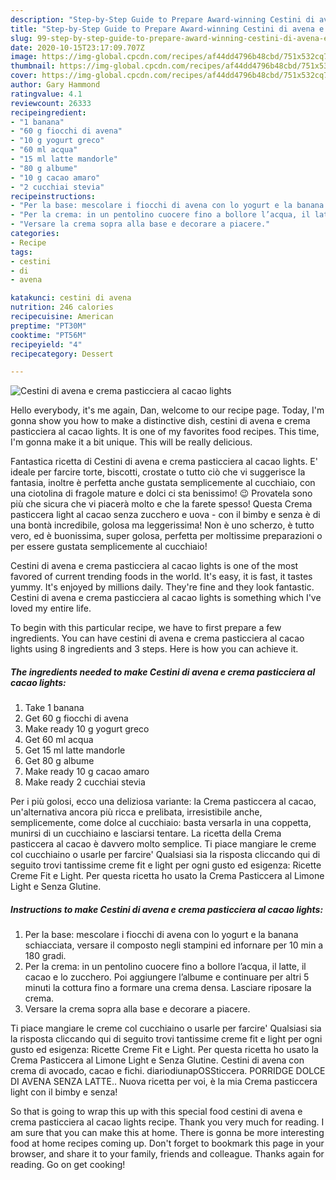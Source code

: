```yaml
---
description: "Step-by-Step Guide to Prepare Award-winning Cestini di avena e crema pasticciera al cacao lights"
title: "Step-by-Step Guide to Prepare Award-winning Cestini di avena e crema pasticciera al cacao lights"
slug: 99-step-by-step-guide-to-prepare-award-winning-cestini-di-avena-e-crema-pasticciera-al-cacao-lights
date: 2020-10-15T23:17:09.707Z
image: https://img-global.cpcdn.com/recipes/af44dd4796b48cbd/751x532cq70/cestini-di-avena-e-crema-pasticciera-al-cacao-lights-recipe-main-photo.jpg
thumbnail: https://img-global.cpcdn.com/recipes/af44dd4796b48cbd/751x532cq70/cestini-di-avena-e-crema-pasticciera-al-cacao-lights-recipe-main-photo.jpg
cover: https://img-global.cpcdn.com/recipes/af44dd4796b48cbd/751x532cq70/cestini-di-avena-e-crema-pasticciera-al-cacao-lights-recipe-main-photo.jpg
author: Gary Hammond
ratingvalue: 4.1
reviewcount: 26333
recipeingredient:
- "1 banana"
- "60 g fiocchi di avena"
- "10 g yogurt greco"
- "60 ml acqua"
- "15 ml latte mandorle"
- "80 g albume"
- "10 g cacao amaro"
- "2 cucchiai stevia"
recipeinstructions:
- "Per la base: mescolare i fiocchi di avena con lo yogurt e la banana schiacciata, versare il composto negli stampini ed infornare per 10 min a 180 gradi."
- "Per la crema: in un pentolino cuocere fino a bollore l’acqua, il latte, il cacao e lo zucchero. Poi aggiungere l’albume e continuare per altri 5 minuti la cottura fino a formare una crema densa. Lasciare riposare la crema."
- "Versare la crema sopra alla base e decorare a piacere."
categories:
- Recipe
tags:
- cestini
- di
- avena

katakunci: cestini di avena 
nutrition: 246 calories
recipecuisine: American
preptime: "PT30M"
cooktime: "PT56M"
recipeyield: "4"
recipecategory: Dessert

---
```



![Cestini di avena e crema pasticciera al cacao lights](https://img-global.cpcdn.com/recipes/af44dd4796b48cbd/751x532cq70/cestini-di-avena-e-crema-pasticciera-al-cacao-lights-recipe-main-photo.jpg)

Hello everybody, it's me again, Dan, welcome to our recipe page. Today, I'm gonna show you how to make a distinctive dish, cestini di avena e crema pasticciera al cacao lights. It is one of my favorites food recipes. This time, I'm gonna make it a bit unique. This will be really delicious.

Fantastica ricetta di Cestini di avena e crema pasticciera al cacao lights. E&#39; ideale per farcire torte, biscotti, crostate o tutto ciò che vi suggerisce la fantasia, inoltre è perfetta anche gustata semplicemente al cucchiaio, con una ciotolina di fragole mature e dolci ci sta benissimo! 😉 Provatela sono più che sicura che vi piacerà molto e che la farete spesso! Questa Crema pasticcera light al cacao senza zucchero e uova - con il bimby e senza è di una bontà incredibile, golosa ma leggerissima! Non è uno scherzo, è tutto vero, ed è buonissima, super golosa, perfetta per moltissime preparazioni o per essere gustata semplicemente al cucchiaio!

Cestini di avena e crema pasticciera al cacao lights is one of the most favored of current trending foods in the world. It's easy, it is fast, it tastes yummy. It's enjoyed by millions daily. They're fine and they look fantastic. Cestini di avena e crema pasticciera al cacao lights is something which I've loved my entire life.


To begin with this particular recipe, we have to first prepare a few ingredients. You can have cestini di avena e crema pasticciera al cacao lights using 8 ingredients and 3 steps. Here is how you can achieve it.

<!--inarticleads1-->

##### The ingredients needed to make Cestini di avena e crema pasticciera al cacao lights:

1. Take 1 banana
1. Get 60 g fiocchi di avena
1. Make ready 10 g yogurt greco
1. Get 60 ml acqua
1. Get 15 ml latte mandorle
1. Get 80 g albume
1. Make ready 10 g cacao amaro
1. Make ready 2 cucchiai stevia


Per i più golosi, ecco una deliziosa variante: la Crema pasticcera al cacao, un&#39;alternativa ancora più ricca e prelibata, irresistibile anche, semplicemente, come dolce al cucchiaio: basta versarla in una coppetta, munirsi di un cucchiaino e lasciarsi tentare. La ricetta della Crema pasticcera al cacao è davvero molto semplice. Ti piace mangiare le creme col cucchiaino o usarle per farcire&#39; Qualsiasi sia la risposta cliccando qui di seguito trovi tantissime creme fit e light per ogni gusto ed esigenza: Ricette Creme Fit e Light. Per questa ricetta ho usato la Crema Pasticcera al Limone Light e Senza Glutine. 

<!--inarticleads2-->

##### Instructions to make Cestini di avena e crema pasticciera al cacao lights:

1. Per la base: mescolare i fiocchi di avena con lo yogurt e la banana schiacciata, versare il composto negli stampini ed infornare per 10 min a 180 gradi.
1. Per la crema: in un pentolino cuocere fino a bollore l’acqua, il latte, il cacao e lo zucchero. Poi aggiungere l’albume e continuare per altri 5 minuti la cottura fino a formare una crema densa. Lasciare riposare la crema.
1. Versare la crema sopra alla base e decorare a piacere.


Ti piace mangiare le creme col cucchiaino o usarle per farcire&#39; Qualsiasi sia la risposta cliccando qui di seguito trovi tantissime creme fit e light per ogni gusto ed esigenza: Ricette Creme Fit e Light. Per questa ricetta ho usato la Crema Pasticcera al Limone Light e Senza Glutine. Cestini di avena con crema di avocado, cacao e fichi. diariodiunapOSSticcera. PORRIDGE DOLCE DI AVENA SENZA LATTE.. Nuova ricetta per voi, è la mia Crema pasticcera light con il bimby e senza! 

So that is going to wrap this up with this special food cestini di avena e crema pasticciera al cacao lights recipe. Thank you very much for reading. I am sure that you can make this at home. There is gonna be more interesting food at home recipes coming up. Don't forget to bookmark this page in your browser, and share it to your family, friends and colleague. Thanks again for reading. Go on get cooking!
